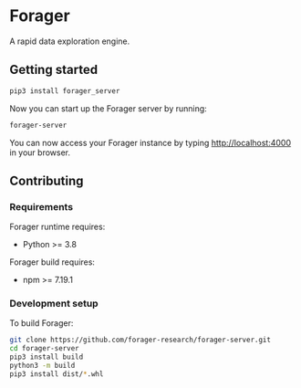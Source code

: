 # Forager
A rapid data exploration engine.

## Getting started
```bash
pip3 install forager_server
```

Now you can start up the Forager server by running:
```bash
forager-server
```

You can now access your Forager instance by typing [http://localhost:4000](http://localhost:4000) in your browser.

## Contributing

### Requirements
Forager runtime requires:
- Python >= 3.8

Forager build requires:
- npm >= 7.19.1

### Development setup

To build Forager:
```bash
git clone https://github.com/forager-research/forager-server.git
cd forager-server
pip3 install build
python3 -m build
pip3 install dist/*.whl
```
